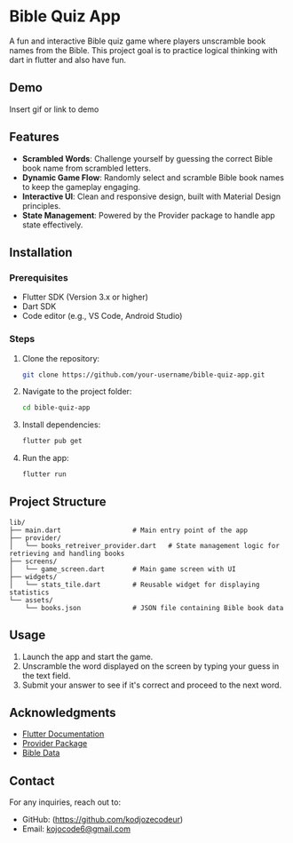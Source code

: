 # Bible Quiz App

A fun and interactive Bible quiz game where players unscramble book names from the Bible. This project  goal is to practice logical thinking with dart in flutter and also have fun. 


## Demo

Insert gif or link to demo


## Features  

- **Scrambled Words**: Challenge yourself by guessing the correct Bible book name from scrambled letters.  
- **Dynamic Game Flow**: Randomly select and scramble Bible book names to keep the gameplay engaging.  
- **Interactive UI**: Clean and responsive design, built with Material Design principles.  
- **State Management**: Powered by the Provider package to handle app state effectively. 

## Installation  

### Prerequisites  
- Flutter SDK (Version 3.x or higher)  
- Dart SDK  
- Code editor (e.g., VS Code, Android Studio)  

### Steps  

1. Clone the repository:
   ```bash
   git clone https://github.com/your-username/bible-quiz-app.git
   ```
2. Navigate to the project folder:
   ```bash
   cd bible-quiz-app
   ```
3. Install dependencies:
   ```bash
   flutter pub get
   ```
4. Run the app:
   ```bash
   flutter run
   ```
## Project Structure
```
lib/
├── main.dart                  # Main entry point of the app
├── provider/
│   └── books_retreiver_provider.dart   # State management logic for retrieving and handling books
├── screens/
│   └── game_screen.dart       # Main game screen with UI
├── widgets/
│   └── stats_tile.dart        # Reusable widget for displaying statistics
└── assets/
    └── books.json             # JSON file containing Bible book data
```


## Usage  

1. Launch the app and start the game.  
2. Unscramble the word displayed on the screen by typing your guess in the text field.  
3. Submit your answer to see if it's correct and proceed to the next word.  

## Acknowledgments  

- [Flutter Documentation](https://flutter.dev/docs)  
- [Provider Package](https://pub.dev/packages/provider)  
- [Bible Data](https://example.com)  


## Contact  

For any inquiries, reach out to:  

- GitHub: (https://github.com/kodjozecodeur)  
- Email: kojocode6@gmail.com
```